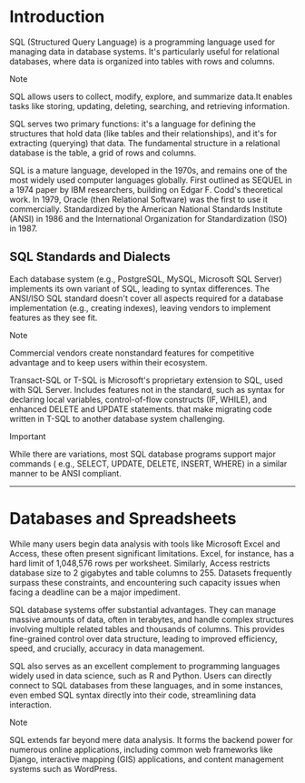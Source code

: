 # Introduction
SQL (Structured Query Language) is a programming language used for managing data in database systems. It's particularly useful for relational databases, where data is organized into tables with rows and columns.

>[!NOTE]
>SQL allows users to collect, modify, explore, and summarize data.It enables tasks like storing, updating, deleting, searching, and retrieving information.

SQL serves two primary functions: it's a language for defining the structures that hold data (like tables and their relationships), and it's for extracting (querying) that data. The fundamental structure in a relational database is the table, a grid of rows and columns.

SQL is a mature language, developed in the 1970s, and remains one of the most widely used computer languages globally. First outlined as SEQUEL in a 1974 paper by IBM researchers, building on Edgar F. Codd's theoretical work. In 1979, Oracle (then Relational Software) was the first to use it commercially. Standardized by the American National Standards Institute (ANSI) in 1986 and the International Organization for Standardization (ISO) in 1987.

## SQL Standards and Dialects

Each database system (e.g., PostgreSQL, MySQL, Microsoft SQL Server) implements its own variant of SQL, leading to syntax differences. The ANSI/ISO SQL standard doesn't cover all aspects required for a database implementation (e.g., creating indexes), leaving vendors to implement features as they see fit.

>[!NOTE]
>Commercial vendors create nonstandard features for competitive advantage and to keep users within their ecosystem.
>

Transact-SQL or T-SQL is Microsoft's proprietary extension to SQL, used with SQL Server. Includes features not in the standard, such as syntax for declaring local variables, control-of-flow constructs (IF, WHILE), and enhanced DELETE and UPDATE statements. that make migrating code written in T-SQL to another database system challenging.

>[!IMPORTANT]
While there are variations, most SQL database programs support major commands ( e.g., SELECT, UPDATE, DELETE, INSERT, WHERE) in a similar manner to be ANSI compliant.

---
# Databases and Spreadsheets

While many users begin data analysis with tools like Microsoft Excel and Access, these often present significant limitations. Excel, for instance, has a hard limit of 1,048,576 rows per worksheet. Similarly, Access restricts database size to 2 gigabytes and table columns to 255. Datasets frequently surpass these constraints, and encountering such capacity issues when facing a deadline can be a major impediment.

SQL database systems offer substantial advantages. They can manage massive amounts of data, often in terabytes, and handle complex structures involving multiple related tables and thousands of columns. This provides fine-grained control over data structure, leading to improved efficiency, speed, and crucially, accuracy in data management.

SQL also serves as an excellent complement to programming languages widely used in data science, such as R and Python. Users can directly connect to SQL databases from these languages, and in some instances, even embed SQL syntax directly into their code, streamlining data interaction.

>[!NOTE]
>SQL extends far beyond mere data analysis. It forms the backend power for numerous online applications, including common web frameworks like Django, interactive mapping (GIS) applications, and content management systems such as WordPress.
